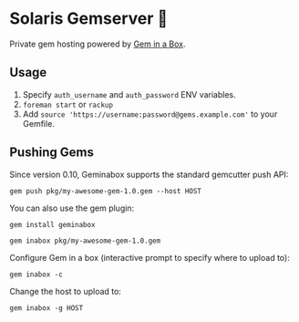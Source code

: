 # Solaris Gemserver :gem:

Private gem hosting powered by [Gem in a Box](https://github.com/geminabox/geminabox).

## Usage

1. Specify ``auth_username`` and ``auth_password`` ENV variables.
2. ``foreman start`` or ``rackup``
3. Add ``source 'https://username:password@gems.example.com'`` to your Gemfile.

## Pushing Gems

Since version 0.10, Geminabox supports the standard gemcutter push API:

    gem push pkg/my-awesome-gem-1.0.gem --host HOST

You can also use the gem plugin:

    gem install geminabox

    gem inabox pkg/my-awesome-gem-1.0.gem

Configure Gem in a box (interactive prompt to specify where to upload to):

    gem inabox -c

Change the host to upload to:

    gem inabox -g HOST
